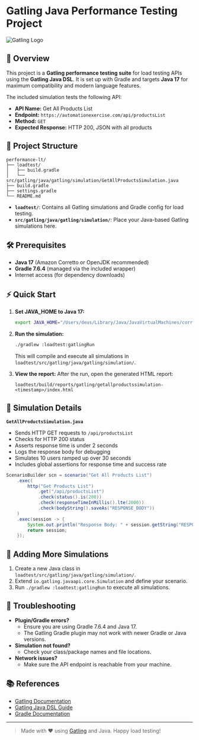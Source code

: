 # Gatling Java Performance Testing Project

![Gatling Logo](https://gatling.io/hs-fs/hubfs/Gatling-logo-RVB.png?width=160&height=28&name=Gatling-logo-RVB.png)

## 🚀 Overview

This project is a **Gatling performance testing suite** for load testing APIs using the **Gatling Java DSL**. It is set up with Gradle and targets **Java 17** for maximum compatibility and modern language features.

The included simulation tests the following API:

- **API Name:** Get All Products List
- **Endpoint:** `https://automationexercise.com/api/productsList`
- **Method:** `GET`
- **Expected Response:** HTTP 200, JSON with all products

## 📂 Project Structure

```
performance-lt/
├── loadtest/
│   ├── build.gradle
│   └── src/gatling/java/gatling/simulation/GetAllProductsSimulation.java
├── build.gradle
├── settings.gradle
└── README.md
```

- **`loadtest/`**: Contains all Gatling simulations and Gradle config for load testing.
- **`src/gatling/java/gatling/simulation/`**: Place your Java-based Gatling simulations here.

## 🛠️ Prerequisites

- **Java 17** (Amazon Corretto or OpenJDK recommended)
- **Gradle 7.6.4** (managed via the included wrapper)
- Internet access (for dependency downloads)

## ⚡ Quick Start

1. **Set JAVA_HOME to Java 17:**
   ```sh
   export JAVA_HOME="/Users/deus/Library/Java/JavaVirtualMachines/corretto-17.0.15/Contents/Home"
   ```
2. **Run the simulation:**
   ```sh
   ./gradlew :loadtest:gatlingRun
   ```
   This will compile and execute all simulations in `loadtest/src/gatling/java/gatling/simulation/`.

3. **View the report:**
   After the run, open the generated HTML report:
   ```
   loadtest/build/reports/gatling/getallproductssimulation-<timestamp>/index.html
   ```

## 📝 Simulation Details

**`GetAllProductsSimulation.java`**
- Sends HTTP GET requests to `/api/productsList`
- Checks for HTTP 200 status
- Asserts response time is under 2 seconds
- Logs the response body for debugging
- Simulates 10 users ramped up over 30 seconds
- Includes global assertions for response time and success rate

```java
ScenarioBuilder scn = scenario("Get All Products List")
    .exec(
        http("Get Products List")
            .get("/api/productsList")
            .check(status().is(200))
            .check(responseTimeInMillis().lte(2000))
            .check(bodyString().saveAs("RESPONSE_BODY"))
    )
    .exec(session -> {
        System.out.println("Response Body: " + session.getString("RESPONSE_BODY"));
        return session;
    });
```

## 🧩 Adding More Simulations

1. Create a new Java class in `loadtest/src/gatling/java/gatling/simulation/`.
2. Extend `io.gatling.javaapi.core.Simulation` and define your scenario.
3. Run `./gradlew :loadtest:gatlingRun` to execute all simulations.

## 🐞 Troubleshooting

- **Plugin/Gradle errors?**
  - Ensure you are using Gradle 7.6.4 and Java 17.
  - The Gatling Gradle plugin may not work with newer Gradle or Java versions.
- **Simulation not found?**
  - Check your class/package names and file locations.
- **Network issues?**
  - Make sure the API endpoint is reachable from your machine.

## 📚 References
- [Gatling Documentation](https://gatling.io/docs/)
- [Gatling Java DSL Guide](https://gatling.io/docs/gatling/reference/current/core/java/)
- [Gradle Documentation](https://docs.gradle.org/7.6.4/userguide/userguide.html)

---

> Made with ❤️ using [Gatling](https://gatling.io/) and Java. Happy load testing! 
